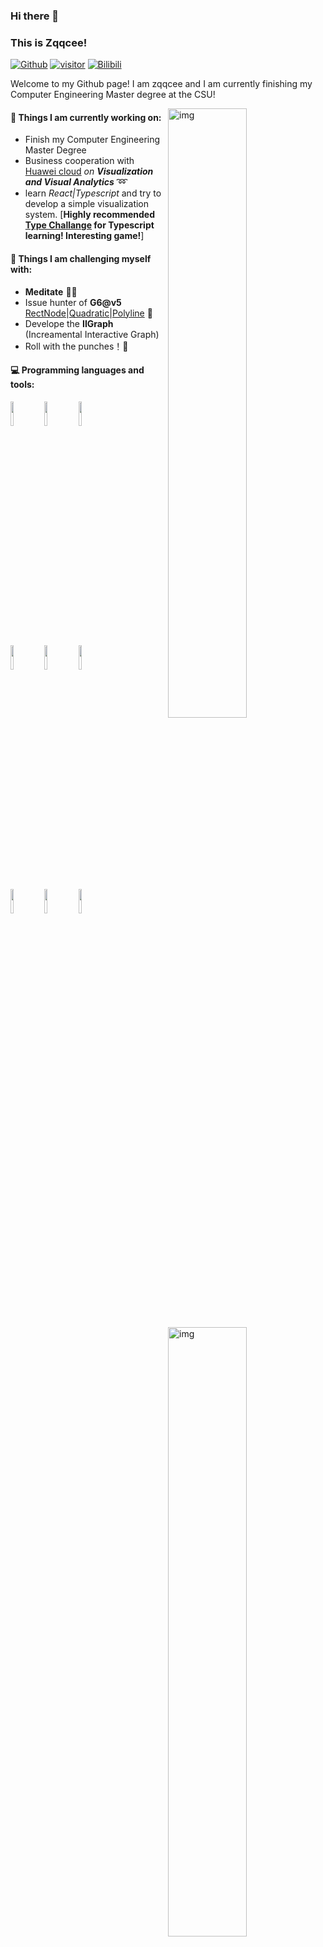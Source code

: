 ### Hi there 👋 

### This is Zqqcee!

[![Github](https://img.shields.io/badge/-Github-000?style=flat&logo=Github&logoColor=white)](https://github.com/zqqcee)
[![visitor](https://visitors-by-url-pls-dont-use-this-in-your-repo.vercel.app/zqqcee-github-readme)](https://github.com/zqqcee)
[![Bilibili](https://img.shields.io/badge/Bilibili-zqqcee%20-blue)](https://space.bilibili.com/71599775)




Welcome to my Github page! I am zqqcee and I am currently finishing my Computer Engineering Master degree at the CSU!  

<img align="right" alt="img" src="logo2.jpeg" width="50%" height="auto" />


#### 🌱 Things I am currently working on: 

- Finish my Computer Engineering Master Degree 
- Business cooperation with [Huawei cloud](https://github.com/bi4group)  *on **Visualization and Visual Analytics*** :loop:
- learn *React|Typescript* and try to develop a simple visualization system.
  [**Highly recommended [Type Challange](https://github.com/type-challenges/type-challenges) for Typescript learning! Interesting game!**]

#### :muscle: Things I am challenging myself with:

- **Meditate** 🧘‍♂️
- Issue hunter of **G6@v5** [RectNode](https://github.com/antvis/G6/issues/4574)|[Quadratic](https://github.com/antvis/G6/issues/4576)|[Polyline](https://github.com/antvis/G6/issues/4577) 🥷
- Develope the **IIGraph** (Increamental Interactive Graph) 
- Roll with the punches！👊

#### :computer: Programming languages and tools: 

<p>
<img align="right" alt="img" src="https://github-readme-stats.vercel.app/api?username=zqqcee&show_icons=true&icon_color=0366d6&text_color=24292e&bg_color=fff&hide_title=false" width="50%" height="auto" >

<code><img width="10%" src="https://www.vectorlogo.zone/logos/java/java-ar21.svg"></code>
<code><img width="10%" bottom="3px" src="https://upload.vectorlogo.zone/logos/typescriptlang/images/c108b043-7101-4485-a8a2-4b2a9ac6f8b4.svg"></code>
<code><img width="10%" src="https://www.vectorlogo.zone/logos/python/python-ar21.svg"></code>
<br /><code><img width="10%" src="https://www.vectorlogo.zone/logos/reactjs/reactjs-ar21.svg"></code>
<code><img width="10%" src="https://www.vectorlogo.zone/logos/d3js/d3js-ar21.svg"></code>
<code><img width="10%" src="https://www.vectorlogo.zone/logos/js_webpack/js_webpack-ar21.svg"></code>
<br />
<code><img width="10%" src="https://www.vectorlogo.zone/logos/hexoio/hexoio-ar21.svg"></code>
<code><img width="10%" src="https://www.vectorlogo.zone/logos/vim/vim-ar21.svg"></code>
<code><img width="10%" src="https://www.vectorlogo.zone/logos/git-scm/git-scm-ar21.svg"></code>
</p>
